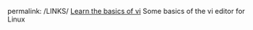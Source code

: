 permalink: /LINKS/
[Learn the basics of vi](https://www.cs.colostate.edu/helpdocs/vi.html) Some basics of the vi editor for Linux
